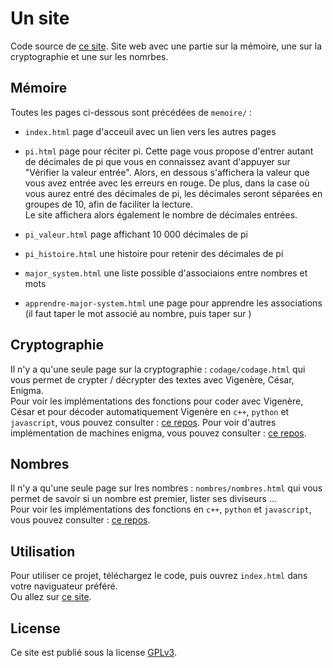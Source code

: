 # Un site

Code source de [ce site](https://edre2.github.io/).
Site web avec une partie sur la mémoire, une sur la cryptographie et une sur les nomrbes.


## Mémoire

Toutes les pages ci-dessous sont précédées de `memoire/` :

- `index.html` page d'acceuil avec un lien vers les autres pages
  
- `pi.html` page pour réciter pi. Cette page vous propose d'entrer autant de décimales de pi que vous en connaissez avant d'appuyer sur "Vérifier la valeur entrée". Alors, en dessous s'affichera la valeur que vous avez entrée avec les erreurs en rouge. De plus, dans la case où vous aurez entré des décimales de pi, les décimales seront séparées en groupes de 10, afin de faciliter la lecture.  
  Le site affichera alors également le nombre de décimales entrées.
  
- `pi_valeur.html` page affichant 10 000 décimales de pi
  
- `pi_histoire.html` une histoire pour retenir des décimales de pi
  
- `major_system.html` une liste possible d'associaions entre nombres et mots
  
- `apprendre-major-system.html` une page pour apprendre les associations (il faut taper le mot associé au nombre, puis taper sur <Entrer>)

## Cryptographie

Il n'y a qu'une seule page sur la cryptographie : `codage/codage.html` qui vous permet de crypter / décrypter des textes avec Vigenère, César, Enigma. \
Pour voir les implémentations des fonctions pour coder avec Vigenère, César et pour décoder automatiquement Vigenère en `c++`, `python` et `javascript`, vous pouvez consulter : [ce repos](https://github.com/Edre2/outils/).
Pour voir d'autres implémentation de machines enigma, vous pouvez consulter : [ce repos](https://github.com/Edre2/Enigma/).

## Nombres

Il n'y a qu'une seule page sur lres nombres : `nombres/nombres.html` qui vous permet de savoir si un nombre est premier, lister ses diviseurs ... \
Pour voir les implémentations des fonctions en `c++`, `python` et `javascript`, vous pouvez consulter : [ce repos](https://github.com/Edre2/outils/).

## Utilisation

Pour utiliser ce projet, téléchargez le code, puis ouvrez `index.html` dans votre naviguateur préféré. \
Ou allez  sur [ce site](https://edre2.github.io/).

## License

Ce site est publié sous la license [GPLv3](https://www.gnu.org/licenses/gpl-3.0.en.html).
